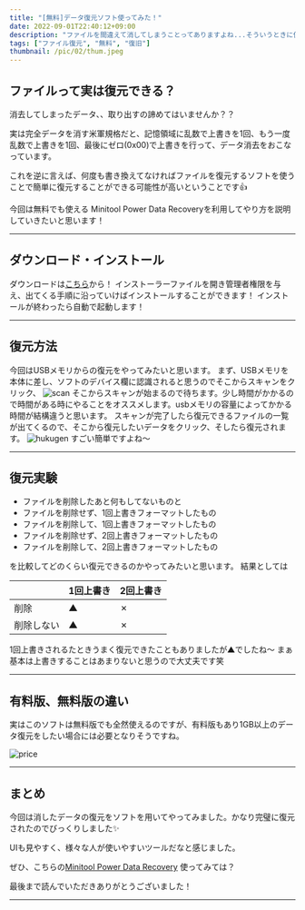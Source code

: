 ```yaml
---
title: "[無料]データ復元ソフト使ってみた！"
date: 2022-09-01T22:40:12+09:00
description: "ファイルを間違えて消してしまうことってありますよね...そういうときに使える便利ソフトを紹介します。"
tags: ["ファイル復元", "無料", "復旧"]
thumbnail: /pic/02/thum.jpeg
---
```



## ファイルって実は復元できる？

消去してしまったデータ、、取り出すの諦めてはいませんか？？

実は完全データを消す米軍規格だと、記憶領域に乱数で上書きを1回、もう一度乱数で上書きを1回、最後にゼロ(0x00)で上書きを行って、データ消去をおこなっています。

これを逆に言えば、何度も書き換えてなければファイルを復元するソフトを使うことで簡単に復元することができる可能性が高いということです👍

今回は無料でも使える Minitool Power Data Recoveryを利用してやり方を説明していきたいと思います！

---

## ダウンロード・インストール

ダウンロードは[こちら](https://jp.minitool.com/data-recovery-software/free-for-windows.html)から！
インストーラーファイルを開き管理者権限を与え、出てくる手順に沿っていけばインストールすることができます！
インストールが終わったら自動で起動します！

---

## 復元方法

今回はUSBメモリからの復元をやってみたいと思います。
まず、USBメモリを本体に差し、ソフトのデバイス欄に認識されると思うのでそこからスキャンをクリック、
![scan](/pic/02/scan.png)
そこからスキャンが始まるので待ちます。少し時間がかかるので時間がある時にやることをオススメします。usbメモリの容量によってかかる時間が結構違うと思います。
スキャンが完了したら復元できるファイルの一覧が出てくるので、そこから復元したいデータをクリック、そしたら復元されます。
![hukugen](/pic/02/hukugen.png)
すごい簡単ですよね〜

---

## 復元実験

* ファイルを削除したあと何もしてないものと
* ファイルを削除せず、1回上書きフォーマットしたもの
* ファイルを削除して、1回上書きフォーマットしたもの
* ファイルを削除せず、2回上書きフォーマットしたもの
* ファイルを削除して、2回上書きフォーマットしたもの

を比較してどのくらい復元できるのかやってみたいと思います。
結果としては

|   |  1回上書き  |  2回上書き |
| ---- | ---- | ---- |
削除|  ▲  |  ✗  |
削除しない|  ▲  |  ✗  |

1回上書きされるたときうまく復元できたこともありましたが▲でしたね〜
まぁ基本は上書きすることはあまりないと思うので大丈夫です笑

---

## 有料版、無料版の違い

実はこのソフトは無料版でも全然使えるのですが、有料版もあり1GB以上のデータ復元をしたい場合には必要となりそうですね。

![price](/pic/02/price.png)

---

## まとめ

今回は消したデータの復元をソフトを用いてやってみました。かなり完璧に復元されたのでびっくりしました✨

UIも見やすく、様々な人が使いやすいツールだなと感じました。

ぜひ、こちらの[Minitool Power Data Recovery]((https://jp.minitool.com/data-recovery-software/free-for-windows.html)) 使ってみては？

最後まで読んでいただきありがとうございました！

---
